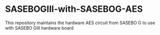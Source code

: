 # SASEBOGIII-with-SASEBOG-AES
 This repository maintains the hardware AES circuit from SASEBO G to use with SASEBO GIII hardware board
